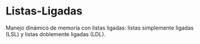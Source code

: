 # Listas-Ligadas
Manejo dinámico de memoria con listas ligadas: listas simplemente ligadas (LSL) y listas doblemente ligadas (LDL).
